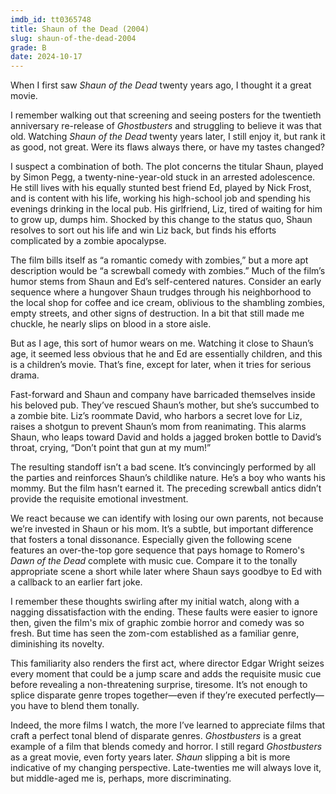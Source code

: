 ```yaml
---
imdb_id: tt0365748
title: Shaun of the Dead (2004)
slug: shaun-of-the-dead-2004
grade: B
date: 2024-10-17
---
```


When I first saw _Shaun of the Dead_ twenty years ago, I thought it a great movie.

I remember walking out that screening and seeing posters for the twentieth anniversary re-release of <span data-imdb-id="tt0087332">_Ghostbusters_</span> and struggling to believe it was that old. Watching _Shaun of the Dead_ twenty years later, I still enjoy it, but rank it as good, not great. Were its flaws always there, or have my tastes changed?

I suspect a combination of both. The plot concerns the titular Shaun, played by Simon Pegg, a twenty-nine-year-old stuck in an arrested adolescence. He still lives with his equally stunted best friend Ed, played by Nick Frost, and is content with his life, working his high-school job and spending his evenings drinking in the local pub. His girlfriend, Liz, tired of waiting for him to grow up, dumps him. Shocked by this change to the status quo, Shaun resolves to sort out his life and win Liz back, but finds his efforts complicated by a zombie apocalypse.

The film bills itself as “a romantic comedy with zombies,” but a more apt description would be “a screwball comedy with zombies.” Much of the film’s humor stems from Shaun and Ed’s self-centered natures. Consider an early sequence where a hungover Shaun trudges through his neighborhood to the local shop for coffee and ice cream, oblivious to the shambling zombies, empty streets, and other signs of destruction. In a bit that still made me chuckle, he nearly slips on blood in a store aisle.

But as I age, this sort of humor wears on me. Watching it close to Shaun’s age, it seemed less obvious that he and Ed are essentially children, and this is a children’s movie. That’s fine, except for later, when it tries for serious drama.

Fast-forward and Shaun and company have barricaded themselves inside his beloved pub. They’ve rescued Shaun’s mother, but she’s succumbed to a zombie bite. Liz’s roommate David, who harbors a secret love for Liz, raises a shotgun to prevent Shaun’s mom from reanimating. This alarms Shaun, who leaps toward David and holds a jagged broken bottle to David’s throat, crying, “Don’t point that gun at my mum!”

The resulting standoff isn’t a bad scene. It’s convincingly performed by all the parties and reinforces Shaun’s childlike nature. He’s a boy who wants his mommy. But the film hasn’t earned it. The preceding screwball antics didn’t provide the requisite emotional investment.

We react because we can identify with losing our own parents, not because we’re invested in Shaun or his mom. It’s a subtle, but important difference that fosters a tonal dissonance. Especially given the following scene features an over-the-top gore sequence that pays homage to Romero's <span data-imdb-id="tt0077402">_Dawn of the Dead_</span> complete with music cue. Compare it to the tonally appropriate scene a short while later where Shaun says goodbye to Ed with a callback to an earlier fart joke.

I remember these thoughts swirling after my initial watch, along with a nagging dissatisfaction with the ending. These faults were easier to ignore then, given the film's mix of graphic zombie horror and comedy was so fresh. But time has seen the zom-com established as a familiar genre, diminishing its novelty.

This familiarity also renders the first act, where director Edgar Wright seizes every moment that could be a jump scare and adds the requisite music cue before revealing a non-threatening surprise, tiresome. It’s not enough to splice disparate genre tropes together—even if they’re executed perfectly—you have to blend them tonally.

Indeed, the more films I watch, the more I’ve learned to appreciate films that craft a perfect tonal blend of disparate genres. _Ghostbusters_ is a great example of a film that blends comedy and horror. I still regard _Ghostbusters_ as a great movie, even forty years later. _Shaun_ slipping a bit is more indicative of my changing perspective. Late-twenties me will always love it, but middle-aged me is, perhaps, more discriminating.
